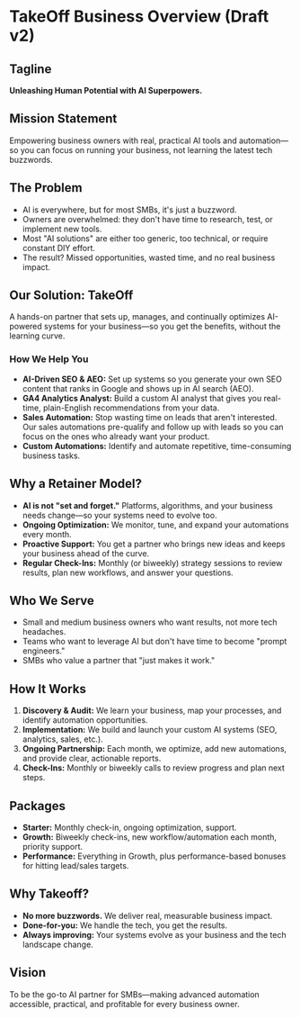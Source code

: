 # TakeOff Business Overview (Draft v2)

## Tagline
**Unleashing Human Potential with AI Superpowers.**

## Mission Statement
Empowering business owners with real, practical AI tools and automation—so you can focus on running your business, not learning the latest tech buzzwords.

## The Problem
- AI is everywhere, but for most SMBs, it's just a buzzword.
- Owners are overwhelmed: they don't have time to research, test, or implement new tools.
- Most "AI solutions" are either too generic, too technical, or require constant DIY effort.
- The result? Missed opportunities, wasted time, and no real business impact.

## Our Solution: TakeOff
A hands-on partner that sets up, manages, and continually optimizes AI-powered systems for your business—so you get the benefits, without the learning curve.

### How We Help You
- **AI-Driven SEO & AEO:** Set up systems so you generate your own SEO content that ranks in Google and shows up in AI search (AEO).
- **GA4 Analytics Analyst:** Build a custom AI analyst that gives you real-time, plain-English recommendations from your data.
- **Sales Automation:** Stop wasting time on leads that aren't interested. Our sales automations pre-qualify and follow up with leads so you can focus on the ones who already want your product.
- **Custom Automations:** Identify and automate repetitive, time-consuming business tasks.

## Why a Retainer Model?
- **AI is not "set and forget."** Platforms, algorithms, and your business needs change—so your systems need to evolve too.
- **Ongoing Optimization:** We monitor, tune, and expand your automations every month.
- **Proactive Support:** You get a partner who brings new ideas and keeps your business ahead of the curve.
- **Regular Check-Ins:** Monthly (or biweekly) strategy sessions to review results, plan new workflows, and answer your questions.

## Who We Serve
- Small and medium business owners who want results, not more tech headaches.
- Teams who want to leverage AI but don't have time to become "prompt engineers."
- SMBs who value a partner that "just makes it work."

## How It Works
1. **Discovery & Audit:** We learn your business, map your processes, and identify automation opportunities.
2. **Implementation:** We build and launch your custom AI systems (SEO, analytics, sales, etc.).
3. **Ongoing Partnership:** Each month, we optimize, add new automations, and provide clear, actionable reports.
4. **Check-Ins:** Monthly or biweekly calls to review progress and plan next steps.

## Packages
- **Starter:** Monthly check-in, ongoing optimization, support.
- **Growth:** Biweekly check-ins, new workflow/automation each month, priority support.
- **Performance:** Everything in Growth, plus performance-based bonuses for hitting lead/sales targets.

## Why Takeoff?
- **No more buzzwords.** We deliver real, measurable business impact.
- **Done-for-you:** We handle the tech, you get the results.
- **Always improving:** Your systems evolve as your business and the tech landscape change.

## Vision
To be the go-to AI partner for SMBs—making advanced automation accessible, practical, and profitable for every business owner.
